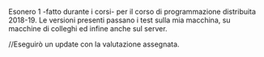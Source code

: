 Esonero 1 -fatto durante i corsi- per il corso di programmazione distribuita 2018-19.
Le versioni presenti passano i test sulla mia macchina, su macchine di colleghi ed infine anche sul server.

//Eseguirò un update con la valutazione assegnata.
